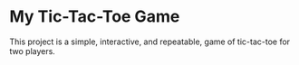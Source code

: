 # My Tic-Tac-Toe Game
This project is a simple, interactive, and repeatable, game of tic-tac-toe for two players. 